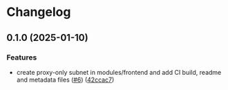 # Changelog

## 0.1.0 (2025-01-10)


### Features

* create proxy-only subnet in modules/frontend and add CI build,  readme and metadata files ([#6](https://github.com/GoogleCloudPlatform/terraform-google-regional-lb-http/issues/6)) ([42ccac7](https://github.com/GoogleCloudPlatform/terraform-google-regional-lb-http/commit/42ccac7cfecfe192696e7149d43e93151818daac))
